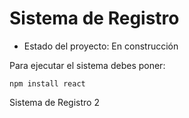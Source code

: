 <h1> Sistema de Registro</h1>

- Estado del proyecto: En construcción

Para ejecutar el sistema debes poner:

```npm install react```

Sistema de Registro 2
